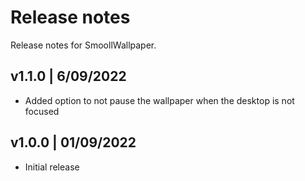 # Release notes

Release notes for SmoollWallpaper.

## v1.1.0 | 6/09/2022

- Added option to not pause the wallpaper when the desktop is not focused

## v1.0.0 | 01/09/2022

- Initial release
